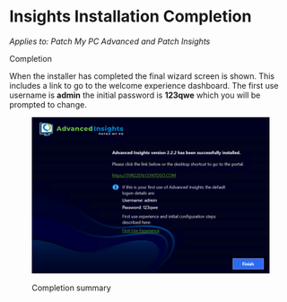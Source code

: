 # Insights Installation Completion

_Applies to: Patch My PC Advanced and Patch Insights_

Completion

When the installer has completed the final wizard screen is shown. This includes a link to go to the welcome experience dashboard. The first use username is **admin** the initial password is **123qwe** which you will be prompted to change.

<figure><img src="../../.gitbook/assets/image (705).png" alt=""><figcaption><p>Completion summary</p></figcaption></figure>
